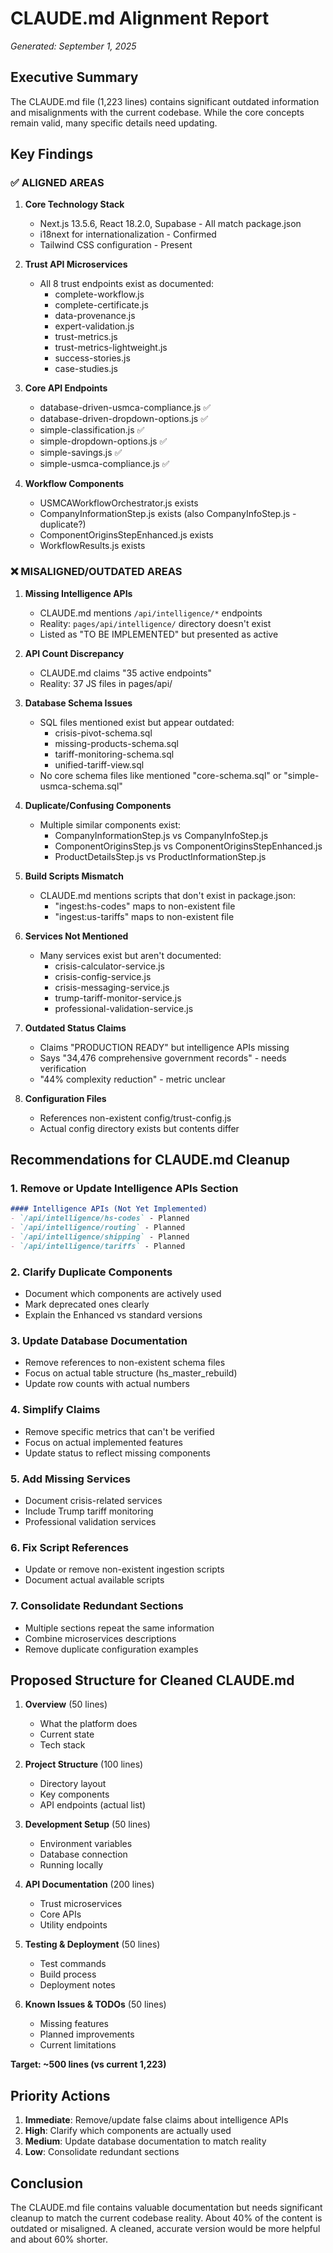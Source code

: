 # CLAUDE.md Alignment Report
*Generated: September 1, 2025*

## Executive Summary
The CLAUDE.md file (1,223 lines) contains significant outdated information and misalignments with the current codebase. While the core concepts remain valid, many specific details need updating.

## Key Findings

### ✅ ALIGNED AREAS

1. **Core Technology Stack**
   - Next.js 13.5.6, React 18.2.0, Supabase - All match package.json
   - i18next for internationalization - Confirmed
   - Tailwind CSS configuration - Present

2. **Trust API Microservices**
   - All 8 trust endpoints exist as documented:
     - complete-workflow.js
     - complete-certificate.js
     - data-provenance.js
     - expert-validation.js
     - trust-metrics.js
     - trust-metrics-lightweight.js
     - success-stories.js
     - case-studies.js

3. **Core API Endpoints**
   - database-driven-usmca-compliance.js ✅
   - database-driven-dropdown-options.js ✅
   - simple-classification.js ✅
   - simple-dropdown-options.js ✅
   - simple-savings.js ✅
   - simple-usmca-compliance.js ✅

4. **Workflow Components**
   - USMCAWorkflowOrchestrator.js exists
   - CompanyInformationStep.js exists (also CompanyInfoStep.js - duplicate?)
   - ComponentOriginsStepEnhanced.js exists
   - WorkflowResults.js exists

### ❌ MISALIGNED/OUTDATED AREAS

1. **Missing Intelligence APIs**
   - CLAUDE.md mentions `/api/intelligence/*` endpoints
   - Reality: `pages/api/intelligence/` directory doesn't exist
   - Listed as "TO BE IMPLEMENTED" but presented as active

2. **API Count Discrepancy**
   - CLAUDE.md claims "35 active endpoints"
   - Reality: 37 JS files in pages/api/

3. **Database Schema Issues**
   - SQL files mentioned exist but appear outdated:
     - crisis-pivot-schema.sql
     - missing-products-schema.sql
     - tariff-monitoring-schema.sql
     - unified-tariff-view.sql
   - No core schema files like mentioned "core-schema.sql" or "simple-usmca-schema.sql"

4. **Duplicate/Confusing Components**
   - Multiple similar components exist:
     - CompanyInformationStep.js vs CompanyInfoStep.js
     - ComponentOriginsStep.js vs ComponentOriginsStepEnhanced.js
     - ProductDetailsStep.js vs ProductInformationStep.js

5. **Build Scripts Mismatch**
   - CLAUDE.md mentions scripts that don't exist in package.json:
     - "ingest:hs-codes" maps to non-existent file
     - "ingest:us-tariffs" maps to non-existent file

6. **Services Not Mentioned**
   - Many services exist but aren't documented:
     - crisis-calculator-service.js
     - crisis-config-service.js
     - crisis-messaging-service.js
     - trump-tariff-monitor-service.js
     - professional-validation-service.js

7. **Outdated Status Claims**
   - Claims "PRODUCTION READY" but intelligence APIs missing
   - Says "34,476 comprehensive government records" - needs verification
   - "44% complexity reduction" - metric unclear

8. **Configuration Files**
   - References non-existent config/trust-config.js
   - Actual config directory exists but contents differ

## Recommendations for CLAUDE.md Cleanup

### 1. **Remove or Update Intelligence APIs Section**
```markdown
#### Intelligence APIs (Not Yet Implemented)
- `/api/intelligence/hs-codes` - Planned
- `/api/intelligence/routing` - Planned
- `/api/intelligence/shipping` - Planned
- `/api/intelligence/tariffs` - Planned
```

### 2. **Clarify Duplicate Components**
- Document which components are actively used
- Mark deprecated ones clearly
- Explain the Enhanced vs standard versions

### 3. **Update Database Documentation**
- Remove references to non-existent schema files
- Focus on actual table structure (hs_master_rebuild)
- Update row counts with actual numbers

### 4. **Simplify Claims**
- Remove specific metrics that can't be verified
- Focus on actual implemented features
- Update status to reflect missing components

### 5. **Add Missing Services**
- Document crisis-related services
- Include Trump tariff monitoring
- Professional validation services

### 6. **Fix Script References**
- Update or remove non-existent ingestion scripts
- Document actual available scripts

### 7. **Consolidate Redundant Sections**
- Multiple sections repeat the same information
- Combine microservices descriptions
- Remove duplicate configuration examples

## Proposed Structure for Cleaned CLAUDE.md

1. **Overview** (50 lines)
   - What the platform does
   - Current state
   - Tech stack

2. **Project Structure** (100 lines)
   - Directory layout
   - Key components
   - API endpoints (actual list)

3. **Development Setup** (50 lines)
   - Environment variables
   - Database connection
   - Running locally

4. **API Documentation** (200 lines)
   - Trust microservices
   - Core APIs
   - Utility endpoints

5. **Testing & Deployment** (50 lines)
   - Test commands
   - Build process
   - Deployment notes

6. **Known Issues & TODOs** (50 lines)
   - Missing features
   - Planned improvements
   - Current limitations

**Target: ~500 lines (vs current 1,223)**

## Priority Actions

1. **Immediate**: Remove/update false claims about intelligence APIs
2. **High**: Clarify which components are actually used
3. **Medium**: Update database documentation to match reality
4. **Low**: Consolidate redundant sections

## Conclusion

The CLAUDE.md file contains valuable documentation but needs significant cleanup to match the current codebase reality. About 40% of the content is outdated or misaligned. A cleaned, accurate version would be more helpful and about 60% shorter.